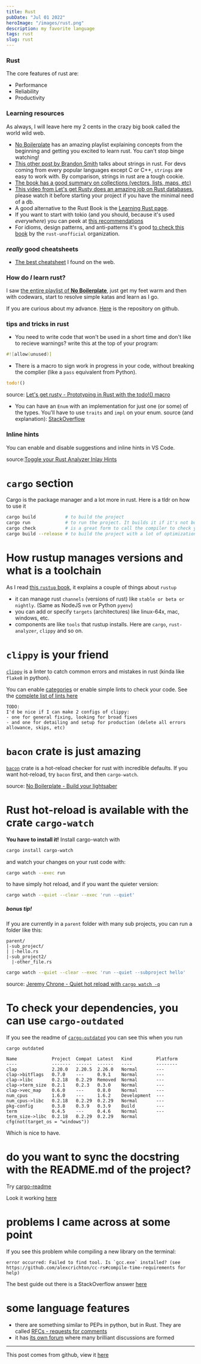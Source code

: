 ```yaml
---
title: Rust
pubDate: "Jul 01 2022"
heroImage: "/images/rust.png"
description: my favorite language
tags: rust
slug: rust
---
```


### Rust

The core features of rust are:

- Performance
- Reliability
- Productivity

### Learning resources

As always, I will leave here my 2 cents in the crazy big book called the world wild web.

- [No Boilerplate](https://www.youtube.com/playlist?list=PLZaoyhMXgBzoM9bfb5pyUOT3zjnaDdSEP) has an amazing playlist explaining concepts from the beginning and getting you excited to learn rust. You can't stop binge watching!
- [This other post by Brandon Smith](https://www.brandons.me/blog/why-rust-strings-seem-hard) talks about strings in rust. For devs coming from every popular languages except C or C++, `strings` are easy to work with. By comparison, strings in rust are a tough cookie.
- [The book has a good summary on collections (vectors, lists, maps, etc)](https://doc.rust-lang.org/std/collections/index.html)
- [This video from Let's get Rusty does an amazing job on Rust databases](https://www.youtube.com/watch?v=FW4oUXHly8c), please watch it before starting your project if you have the minimal need of a db.
- A good alternative to the Rust Book is the [Learning Rust page](https://learning-rust.github.io/docs/).
- If you want to start with tokio (and you should, because it's used _everywhere_) you can peek at [this recommendations](https://youtu.be/ycMiMDHopNc?t=4993)
- For idioms, design patterns, and anti-patterns it's good [to check this book](https://rust-unofficial.github.io/patterns/intro.html) by the `rust-unofficial` organization.

### _really_ good cheatsheets

- [The best cheatsheet](https://cheats.rs/) I found on the web.

### How do _I_ learn rust?

I saw [the entire playlist of **No Boilerplate**](https://www.youtube.com/playlist?list=PLZaoyhMXgBzoM9bfb5pyUOT3zjnaDdSEP), just get my feet warm and then with codewars, start to resolve simple katas and learn as I go.

If you are curious about my advance. [Here](http://github.com/AucaCoyan/exp-rust) is the repository on github.

### tips and tricks in rust

- You need to write code that won't be used in a short time and don't like to recieve warnings? write this at the top of your program:

```rust
#![allow(unused)]
```

- There is a macro to sign work in progress in your code, without breaking the complier (like a `pass` equivalent from Python).

```rust
todo!()
```

source: [Let's get rusty - Prototyping in Rust with the todo!() macro](https://www.youtube.com/watch?v=KdPVCGfZ8sI)

- You can have an `Enum` with an implementation for just one (or some) of the types. You'll have to use `traits` and `impl` on your enum.
source (and explanation): [StackOverflow](https://stackoverflow.com/questions/68740420/can-a-rust-enum-use-methods-implemented-on-one-of-its-variants)

### Inline hints

You can enable and disable suggestions and inline hints in VS Code.

source:[Toggle your Rust Analyzer Inlay Hints](https://www.youtube.com/watch?v=wBTAMLp-gnc)


# `cargo` section

Cargo is the package manager and a lot more in rust. Here is a tldr on how to use it

```sh
cargo build           # to build the project
cargo run             # to run the project. It builds it if it's not built yet
cargo check           # is a great form to call the compiler to check your code
cargo build --release # to build the project with a lot of optimizations
```

# How rustup manages versions and what is a toolchain

As I read [this `rustup` book](https://rust-lang.github.io/rustup/index.html), it explains a couple of things about `rustup`

- it can manage rust `channels` (versions of rust) like `stable or beta or nightly`. (Same as NodeJS `nvm` or Python `pyenv`)
- you can add or specify `targets` (architectures) like linux-64x, mac, windows, etc.
- components are like `tools` that rustup installs. Here are `cargo`, `rust-analyzer`, `clippy` and so on.

# `clippy` is your friend

[`clippy`](https://doc.rust-lang.org/clippy/usage.html) is a linter to catch common errors and mistakes in rust (kinda like `flake8` in python).

You can enable [categories](https://doc.rust-lang.org/clippy/index.html) or enable simple lints to check your code. See the [complete list of lints here](https://rust-lang.github.io/rust-clippy/master/index.html)

    TODO:
    I'd be nice if I can make 2 configs of clippy:
    - one for general fixing, looking for broad fixes
    - and one for detailing and setup for production (delete all errors allowance, skips, etc)

# `bacon` crate is just amazing

[`bacon`](https://dystroy.org/bacon/) crate is a hot-reload checker for rust with incredible defaults. If you want hot-reload, try `bacon` first, and then `cargo-watch`.

source: [No Boilerplate - Build your lightsaber](https://youtu.be/ifaLk5v3W90?t=255)

# Rust hot-reload is available with the crate `cargo-watch`

**You have to install it!** Install cargo-watch with

```sh
cargo install cargo-watch
```

and watch your changes on your rust code with:

```sh
cargo watch --exec run
```

to have simply hot reload, and if you want the quieter version:

```sh
cargo watch --quiet --clear --exec 'run --quiet'
```

##### bonus tip!

If you are currently in a `parent` folder with many sub projects, you can run a folder like this:

```
parent/
|-sub_project/
| |-hello.rs
|-sub_project2/
  |-other_file.rs
```

```sh
cargo watch --quiet --clear --exec 'run --quiet --subproject hello'
```

source: [Jeremy Chrone - Quiet hot reload with `cargo watch -q`](https://www.youtube.com/watch?v=xewU1E8fuQM)

# To check your dependencies, you can use `cargo-outdated`

If you see the readme of [`cargo-outdated`](https://github.com/kbknapp/cargo-outdated) you can see this when you run

```
cargo outdated

Name             Project  Compat  Latest   Kind         Platform
----             -------  ------  ------   ----         --------
clap             2.20.0   2.20.5  2.26.0   Normal       ---
clap->bitflags   0.7.0    ---     0.9.1    Normal       ---
clap->libc       0.2.18   0.2.29  Removed  Normal       ---
clap->term_size  0.2.1    0.2.3   0.3.0    Normal       ---
clap->vec_map    0.6.0    ---     0.8.0    Normal       ---
num_cpus         1.6.0    ---     1.6.2    Development  ---
num_cpus->libc   0.2.18   0.2.29  0.2.29   Normal       ---
pkg-config       0.3.8    0.3.9   0.3.9    Build        ---
term             0.4.5    ---     0.4.6    Normal       ---
term_size->libc  0.2.18   0.2.29  0.2.29   Normal       cfg(not(target_os = "windows"))
```

Which is nice to have.

# do you want to sync the docstring with the README.md of the project?

Try [cargo-readme](https://github.com/livioribeiro/cargo-readme)

Look it working [here](https://youtu.be/ycMiMDHopNc?t=3899)

# problems I came across at some point

If you see this problem while compiling a new library on the terminal:

```
error occurred: Failed to find tool. Is `gcc.exe` installed? (see https://github.com/alexcrichton/cc-rs#compile-time-requirements for help)
```

The best guide out there is a StackOverflow answer [here](https://stackoverflow.com/a/72646362/8552476)

# some language features

- there are something similar to PEPs in python, but in Rust. They are called [RFCs - requests for comments](https://github.com/rust-lang/rfcs)
- it has [its own forum](https://internals.rust-lang.org/) where many brilliant discussions are formed

---

This post comes from github, view it [here](https://github.com/AucaCoyan/blog/blob/main/rust_notes.md)
